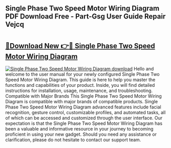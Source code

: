 ## Single Phase Two Speed Motor Wiring Diagram PDF Download Free - Part-Gsg User Guide Repair Vejcq

# <h2><a href="http://dfskbq.blite.top/?on=Single+Phase+Two+Speed+Motor+Wiring+Diagram">🔗Download New 👉🔴 Single Phase Two Speed Motor Wiring Diagram</a></h2>

[![Single Phase Two Speed Motor Wiring Diagram download](https://i.imgur.com/lujVjoI.png)](http://dfskbq.blite.top/?on=Single+Phase+Two+Speed+Motor+Wiring+Diagram)
Hello and welcome to the user manual for your newly configured Single Phase Two Speed Motor Wiring Diagram. This guide is here to help you master the functions and capabilities of your product. Inside, you will find detailed instructions for installation, usage, maintenance, and troubleshooting. Compatible with Major Brands This Single Phase Two Speed Motor Wiring Diagram is compatible with major brands of compatible products. Single Phase Two Speed Motor Wiring Diagram advanced features include facial recognition, gesture control, customizable profiles, and automated tasks, all of which can be accessed and customized through the user interface. Our expectation is that the Single Phase Two Speed Motor Wiring Diagram has been a valuable and informative resource in your journey to becoming proficient in using your new gadget. Should you need any assistance or clarification, please do not hesitate to contact our support team.
